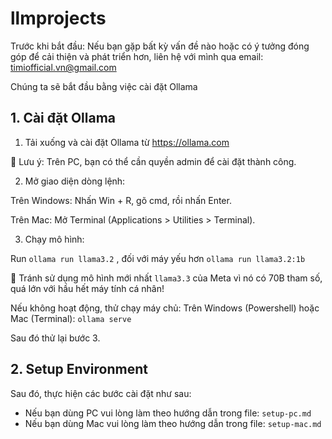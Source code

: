 # llmprojects

Trước khi bắt đầu: Nếu bạn gặp bất kỳ vấn đề nào hoặc có ý tưởng đóng góp để cải thiện và phát triển hơn, liên hệ với mình qua email: timiofficial.vn@gmail.com

Chúng ta sẽ bắt đầu bằng việc cài đặt Ollama

## 1. Cài đặt Ollama

1. Tải xuống và cài đặt Ollama từ https://ollama.com
   
📌 Lưu ý: Trên PC, bạn có thể cần quyền admin để cài đặt thành công.

2. Mở giao diện dòng lệnh:
   
Trên Windows: Nhấn Win + R, gõ cmd, rồi nhấn Enter.

Trên Mac: Mở Terminal (Applications > Utilities > Terminal).

3. Chạy mô hình:
   
Run `ollama run llama3.2` , đối với máy yếu hơn `ollama run llama3.2:1b`

🚫 Tránh sử dụng mô hình mới nhất `llama3.3` của Meta vì nó có 70B tham số, quá lớn với hầu hết máy tính cá nhân!

Nếu không hoạt động, thử chạy máy chủ: Trên Windows (Powershell) hoặc Mac (Terminal): `ollama serve`  

Sau đó thử lại bước 3.

## 2. Setup Environment

Sau đó, thực hiện các bước cài đặt như sau:

- Nếu bạn dùng PC vui lòng làm theo hướng dẫn trong file: `setup-pc.md`
- Nếu bạn dùng Mac vui lòng làm theo hướng dẫn trong file: `setup-mac.md`

   
